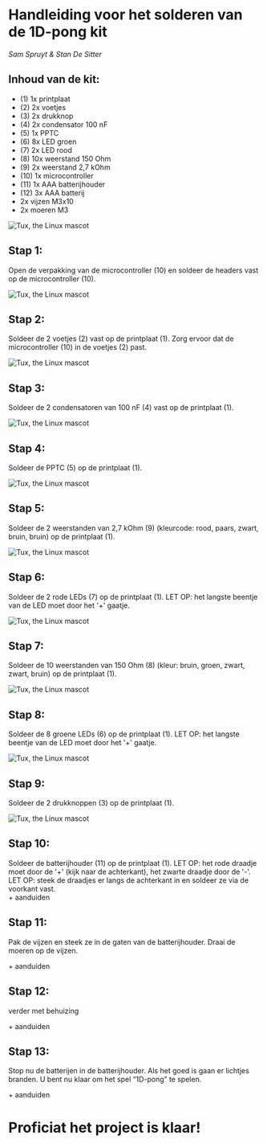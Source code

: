 # Handleiding voor het solderen van de 1D-pong kit
*Sam Spruyt & Stan De Sitter*
## Inhoud van de kit:
-	(1) 1x printplaat
-	(2) 2x voetjes
-	(3) 2x drukknop
-	(4) 2x condensator 100 nF
-	(5) 1x PPTC
-	(6) 8x LED groen
-	(7) 2x LED rood
-	(8) 10x weerstand 150 Ohm
-	(9) 2x weerstand 2,7 kOhm
- (10) 1x microcontroller
-	(11) 1x AAA batterijhouder
-	(12) 3x AAA batterij
-	2x vijzen M3x10
-	2x moeren M3

  ![Tux, the Linux mascot](/images/handleidingstap0.jpg)
## Stap 1:
Open de verpakking van de microcontroller (10) en soldeer de headers vast op de microcontroller (10).

![Tux, the Linux mascot](/images/handleidingstap1.png)

## Stap 2:
Soldeer de 2 voetjes (2) vast op de printplaat (1). Zorg ervoor dat de microcontroller (10) in de voetjes (2) past.

 ![Tux, the Linux mascot](/images/handleidingstap2.png)

## Stap 3:
Soldeer de 2 condensatoren van 100 nF (4) vast op de printplaat (1).

 ![Tux, the Linux mascot](/images/handleidingstap3.png)

## Stap 4:
Soldeer de PPTC (5) op de printplaat (1).

 ![Tux, the Linux mascot](/images/handleidingstap4.png)

## Stap 5:
Soldeer de 2 weerstanden van 2,7 kOhm (9) (kleurcode: rood, paars, zwart, bruin, bruin) op de printplaat (1).

 ![Tux, the Linux mascot](/images/handleidingstap5.png)

## Stap 6:
Soldeer de 2 rode LEDs (7) op de printplaat (1). LET OP: het langste beentje van de LED moet door het '+' gaatje.

 ![Tux, the Linux mascot](/images/handleidingstap6.png)


## Stap 7:
Soldeer de 10 weerstanden van 150 Ohm (8) (kleur: bruin, groen, zwart, zwart, bruin) op de printplaat (1).

 ![Tux, the Linux mascot](/images/handleidingstap7.png)


## Stap 8:
Soldeer de 8 groene LEDs (6) op de printplaat (1). LET OP: het langste beentje van de LED moet door het '+' gaatje.

 ![Tux, the Linux mascot](/images/handleidingstap8.png)


## Stap 9:
Soldeer de 2 drukknoppen (3) op de printplaat (1).

 ![Tux, the Linux mascot](/images/handleidingstap9.png)


## Stap 10:
Soldeer de batterijhouder (11) op de printplaat (1). 
LET OP: het rode draadje moet door de '+' (kijk naar de achterkant), het zwarte draadje door de '-'.  
LET OP: steek de draadjes er langs de achterkant in en soldeer ze via de voorkant vast. <br />
<foto> + aanduiden

## Stap 11:
Pak de vijzen en steek ze in de gaten van de batterijhouder. Draai de moeren op de vijzen.

<foto> + aanduiden

## Stap 12:
verder met behuizing

<foto> + aanduiden

## Stap 13:
Stop nu de batterijen in de batterijhouder. Als het goed is gaan er lichtjes branden. U bent nu klaar om het spel “1D-pong” te spelen.

<foto> + aanduiden




# Proficiat het project is klaar!
<foto>

